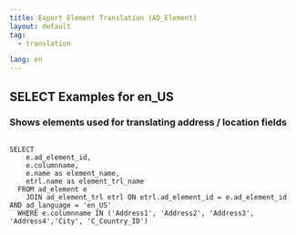 ```yaml
---
title: Export Element Translation (AD_Element)
layout: default
tag: 
  - translation

lang: en
---
```


## SELECT Examples for en_US

### Shows elements used for translating address / location fields 
```

SELECT
    e.ad_element_id,
    e.columnname,
    e.name as element_name,
    etrl.name as element_trl_name
  FROM ad_element e
    JOIN ad_element_trl etrl ON etrl.ad_element_id = e.ad_element_id AND ad_language = 'en_US'
  WHERE e.columnname IN ('Address1', 'Address2', 'Address3', 'Address4','City', 'C_Country_ID')
	  
```

